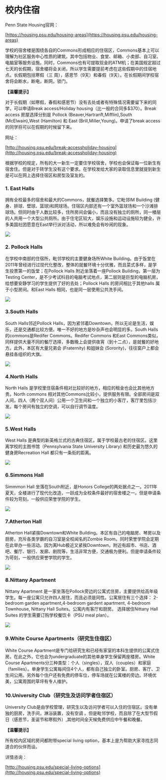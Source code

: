# 校内住宿

Penn State Housing官网：

[https://housing.psu.edu/housing-areas](https://housing.psu.edu/housing-areas)

学校的宿舍楼是围绕各自的Commons形成相应的住宿区，Commons基本上可以理解为社区服务中心性质的建筑，其中包括物业、食堂、邮箱、小卖部、自习室、电脑室等服务设施。同时，Commons也有可提取现金的ATM机；在美国规定超过七天的长假期，宿舍楼将会关闭，所以学生需要提前考虑在这些假期中的住宿地点。长假期包括寒假（三 周），感恩节（9天）和春假（9天）。在长假期间学校宿舍将会断水，断电，断网，锁门。

**【温馨提示】**

对于长假期（如寒假，春假和感恩节）没有去处或者有特殊情况需要留下来的同学，可以申请Break access/Holiday housing（比一般的合同多$370）。Break access 房屋选择分别是 Pollock \(Beaver,Hartranft,Mifflin\),South \(McElwain\),West \(Hamilton\) 和 East \(Brill,Miller,Young\)。申请了break access的同学将可以在假期的时候留下来。

网址：

[http://housing.psu.edu/break-accessholiday-housing](http://housing.psu.edu/break-accessholiday-housing)

根据学校的规定，所有的大一新生一定要住学校宿舍，学校也会保证每一位新生有宿舍住。但是对于转学生没有这个要求。在学校发给大家的录取信息里就提到新生是可以在网上选择住宿区和房型及室友的。

### 1. East Halls

拥有全校最多的宿舍和最大的Commons，就餐选择繁多。它毗邻IM Building \(健身、排球、壁球、篮球\)和网球场。住宿区内部还有一个室外篮球场和一个沙滩排球场。但同时由于人数比较多，住所房间会偏小，而且没有独立的厕所，同一楼层的人共用一个大型公共厕所。由于住宅区较大，娱乐设施和运动设施较为健全，许多美国社团愿意在East举行派对活动，所以难免会有吵闹的现象。

![](../.gitbook/assets/image%20%2836%29.png)

### 2. Pollock Halls

在学校中南部的住宿所，毗邻学校的主要健身场所White Building。由于饭堂在2011年曾经进行过现代化整改，整体的就餐环境十分优雅，而且菜式多样，是学生投票第一的饭堂；在Pollock Halls 附近坐落着一座Pollock Building，第一层为Testing Center，是不少考试科目的电脑考试地点，第二层则是巨型的电脑机房，给想要安静学习的学生提供了好的去处；Pollock Halls 的房间相比于其他halls 属于小型房间。和East Halls 相同，也是同一层使用公共洗手间。

![](../.gitbook/assets/image%20%28103%29.png)

### 3.South Halls

South Halls邻近Pollock Halls，因为紧邻着Downtown，所以无论是生活，娱乐，还是交通都比较方便。唯一不好的地方是吵杂声也会明显的多。South Halls的commons是Redifer Commons。Redifer Commons 和East Commons类似，同样提供大量不同的餐厅选择，多数晚上会提供夜宵（到十二点），是就餐的好地方。此外，本区有大量兄弟会 \(Fraternity\) 和姐妹会 \(Sorority\)，往往窗户上都会悬挂各组织的大旗。

![](../.gitbook/assets/image%20%2814%29.png)

### 4.North Halls

North Halls 是学校里住宿条件相对比较好的地方，相应的租金也会比其他地方贵。North commons 相对其他Commons比较小，提供服务有限。全部房间是双人间，四人（两个双人间）公用一个卫生间和一个独立的小客厅，客厅里包括沙发。每个房间有独立的空调，可以自行调节温度。

![](../.gitbook/assets/image%20%286%29.png)

### 5.West Halls

West Halls 是典型的新英格兰式的古典住宿区，属于学校最古老的住宿区。这里离学校的主图书馆（Pennsylvania State University Library\) 和历史最为悠久的健身房Recreation Hall 都只有一条街的距离。

![](../.gitbook/assets/image%20%282%29.png)

### 6.Simmons Hall

Simmmon Hall 坐落在South附近，是Honors College的两处据点之一。2011年夏天，全楼进行了现代化改造，一跃成为全校条件最好的宿舍楼之一。但是申请条件较为苛刻，一般供应荣誉学院的学生。

![](../.gitbook/assets/image%20%28120%29.png)

### 7.Atherton Hall

Atherton Hall紧挨Downtown和White Building。本区有自己的电脑房、琴房以及厨房，充斥各类学霸的自习室是全校闻名的Zombie Room。同时荣誉学院会定期在此举办一些活动。因为离Hub极近又紧挨Downtown，附近有超市、书店、酒吧、餐厅、银行、发廊、剧院等，生活非常方便，交通极为便利。但是申请条件较为苛刻，一般供应荣誉学院的学生。

![](../.gitbook/assets/image%20%28101%29.png)

### 8.Nittany Apartment

Nittany Apartment 是一家坐落在Pollock旁边的公寓式住房，主要提供给高年级学生。每一座公寓只允许四人居住，而且必须是同性。公寓居住有三个选择： 2-bedroom garden apartment,4-bedroom gardent apartment, 4-bedroom Townhouse, Nittany Hall Suites。公寓内有客厅和厨房。 选择居住Nittany Hall Suites 的学生需要订购学校餐饮卡（PSU meal plan）。

![](../.gitbook/assets/image%20%2834%29.png)

### 9.White Course Apartments（研究生住宿区）

White Course Apartment是专门给研究生和已经有家室的本科生提供的公寓式住房。在此之外，它也会为undergraduate的其他单身学生保留两座楼房。White Course Apartments分三种类型：个人（singles），双人（couples）和家庭（families）。单身学生公寓每间住4个人，都有自己独立的卧室。厨房、客厅、卫生间公用。另外每个住户还有免费的停车位，停车场就在公寓楼的旁边。环境优美，公寓周围的草坪有专人维护。

### 10.University Club（研究生及访问学者住宿区）

University Club是由学校管理，研究生以及访问学者可以入住的住宿区。没有单独的厨房，洗手间，淋浴装置，没有空调 。但是毗邻学校，而且除了在大型节假日（感恩节，圣诞节和寒假外）,其他时间全天候免费供应中午餐和晚餐。

**【温馨提示】**

所有校内区域的房间都附带special living option，基本上是为帮助大家寻找志同道合的伙伴而设。

详情咨询：

[http://housing.psu.edu/special-living-options](http://housing.psu.edu/special-living-options)

